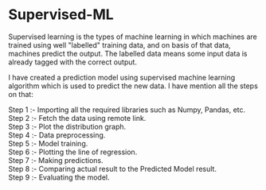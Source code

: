 # Supervised-ML
Supervised learning is the types of machine learning in which machines are trained using well "labelled" training data, and on basis of that data, machines predict the output. The labelled data means some input data is already tagged with the correct output.

I have created a prediction model using supervised machine learning algorithm which is used to predict the new data. I have mention all the steps on that:

Step 1 :- Importing all the required libraries such as Numpy, Pandas, etc.   
Step 2 :- Fetch the data using remote link.  
Step 3 :- Plot the distribution graph.  
Step 4 :- Data preprocessing.   
Step 5 :- Model training.  
Step 6 :- Plotting the line of regression.  
Step 7 :- Making predictions.  
Step 8 :- Comparing actual result to the Predicted Model result.  
Step 9 :- Evaluating the model.  
